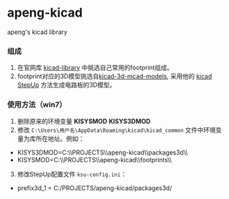 # apeng-kicad
apeng's kicad library

### 组成
1. 在官网库 [kicad-library](https://github.com/KiCad/kicad-library/) 中挑选自己常用的footprint组成。
2. footprint对应的3D模型挑选自[kicad-3d-mcad-models](https://github.com/easyw/kicad-3d-mcad-models), 采用他的 [kicad StepUp](https://sourceforge.net/projects/kicadstepup/) 方法生成电路板的3D模型。

### 使用方法（win7）
1. 删除原来的环境变量 **KISYSMOD** **KISYS3DMOD**
2. 修改 `C:\Users\用户名\AppData\Roaming\kicad\kicad_common` 文件中环境变量为库所在地址。例如：
 - KISYS3DMOD=C:\\\PROJECTS\\\apeng-kicad\\\packages3d\\\
 - KISYSMOD=C:\\\PROJECTS\\\apeng-kicad\\\footprints\\\
3. 修改StepUp配置文件 `ksu-config.ini`：
 - prefix3d_1 = C:/PROJECTS/apeng-kicad/packages3d/
 
